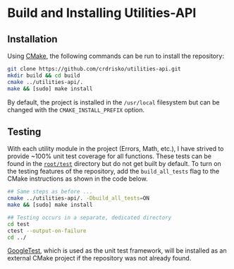 # Build and Installing Utilities-API

## Installation

Using [CMake](https://cmake.org), the following commands can be run to install the repository:

```bash
git clone https://github.com/crdrisko/utilities-api.git
mkdir build && cd build
cmake ../utilities-api/.
make && [sudo] make install
```

By default, the project is installed in the `/usr/local` filesystem but can be changed with the `CMAKE_INSTALL_PREFIX` option.

## Testing

With each utility module in the project (Errors, Math, etc.), I have strived to provide ~100% unit test coverage for all functions. These tests can be found in the [`root/test`](https://github.com/crdrisko/utilities-api/tree/master/test) directory but do not get built by default. To turn on the testing features of the repository, add the `build_all_tests` flag to the CMake instructions as shown in the code below.

```bash
## Same steps as before ...
cmake ../utilities-api/. -Dbuild_all_tests=ON
make && [sudo] make install

## Testing occurs in a separate, dedicated directory
cd test
ctest --output-on-failure
cd ../
```

[GoogleTest](https://github.com/google/googletest), which is used as the unit test framework, will be installed as an external CMake project if the repository was not already found.
